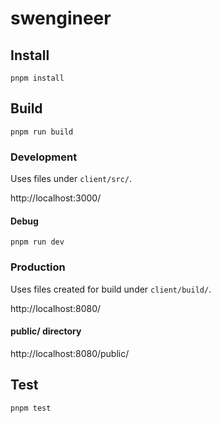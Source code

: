 # swengineer

## Install

```
pnpm install
```

## Build

```
pnpm run build
```

### Development

Uses files under `client/src/`.

http://localhost:3000/

#### Debug

```
pnpm run dev
```

### Production

Uses files created for build under `client/build/`.

http://localhost:8080/

#### public/ directory

http://localhost:8080/public/

## Test

```
pnpm test
```
